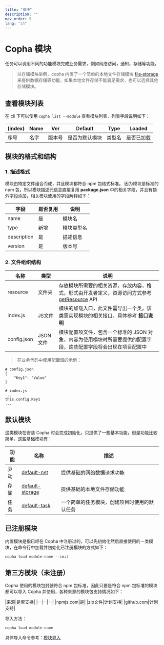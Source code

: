 ```yaml
---
title: "模块"
description: ""
nav_order: 5
lang: "zh"
---
```


# Copha 模块
任务可以调用不同的功能模块完成业务需求，例如网络访问，通知，存储等功能。

> 以存储模块举例，copha 内置了一个简单的本地文件存储模块 [file-storage](https://github.com/copha-project/file-storage) 来提供数据存储等功能，如果本地文件存储不能满足需求，也可以选择其他存储模块。

## 查看模块列表
在 cli 下可以使用 `copha list --module` 查看模块列表，列表字段说明如下：

|(index) |Name | Ver | Default |Type| Loaded|
|--|--|--|--|--|--|
|序号|名字|版本号|是否为默认模块|类型名|是否已加载|

## 模块的格式和结构
### 1. 描述格式
模块由特定文件组合而成，并且模块都符合 npm 包格式标准。
因为模块是标准的 npm 包，所以模块描述元信息直接复用 **package.json** 中的相关字段，并且有额外字段添加，相关模块使用的字段解释如下：

| 字段 |是否复用| 说明|
|--|--|--|
| name |是| 模块名 |
|type|新增| 模块类型名|
| description |是 |描述信息 |
| version| 是 |版本号 |

### 2. 文件组织结构
| 名称 | 类型 | 说明|
|--|--|--|
| resource | 文件夹 | 存放模块所需要的相关资源，存放内容，格式，形式由开发者定义，资源访问方式参考 [getResource](#getResource) API |
| index.js| JS文件 | 模块的加载入口，此文件需导出一个类，该类需实现模块的相关接口。具体参考 **接口说明** |
| config.json| JSON文件 | 模块配置项文件，包含一个标准的 JSON 对象，内容为使用模块时所需要提供的配置字段，这些配置字段将会出现在项目配置中 |

> 在业务代码中使用配置值的示例：

```
# config.json
{
	"Key1": "Value"
}

# index.js
...
this.config.Key1
...
```

## 默认模块
这类模块在安装 Copha 时会完成初始化，只提供了一些基本功能，但是功能比较简单，这些基础模块有：

|功能|名称|描述|
|--|--|--|
|驱动|[default-net](https://github.com/copha-project/simple-driver)|提供基础的网络数据请求功能|
|存储|[default-storage](https://github.com/copha-project/file-storage)|提供基础的本地文件存储功能|
|任务|[default-task](https://github.com/copha-project/copha-empty-task)|一个简单的任务模块，创建项目时使用的默认任务|

## 已注册模块
内置模块是指已经在 Copha 中注册过的，可以先初始化然后直接使用的一类模块，在命令行中加载并初始化已注册模块的方式如下：

```
copha load module-name --init
```

## 第三方模块（未注册）
Copha 使用的模块包封装符合 npm 包标准，因此只要是符合 npm 包标准的模块都可以导入 Copha 并使用，各种来源的模块包支持情况如下：

|来源|是否支持|
|--|--|--|
|npmjs.com|是|
|zip文件|计划支持|
|github.com|计划支持|

导入方法：
```
copha load module-name
```
具体导入命令参考：[模块导入](./cli#module)
